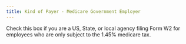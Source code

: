 ```yaml
---
title: Kind of Payer - Medicare Government Employer
---
```



Check this box if you are a US, State, or local agency filing Form W2  for employees who are only subject to the 1.45% medicare tax.
